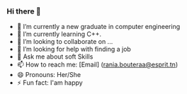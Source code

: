 ### Hi there 👋
- 🔭 I’m currently a new graduate in computer engineering
- 🌱 I’m currently learning C++.
- 👯 I’m looking to collaborate on ...
- 🤔 I’m looking for help with finding a job
- 💬 Ask me about soft Skills
- 📫 How to reach me: [Email] (rania.bouteraa@esprit.tn)
- 😄 Pronouns: Her/She
- ⚡ Fun fact: I'am happy

